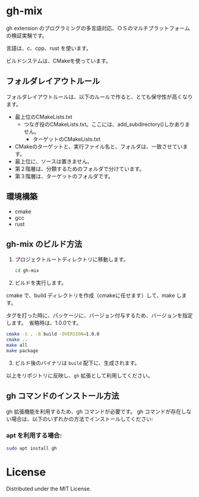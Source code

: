 # gh-mix

gh extension のプログラミングの多言語対応、ＯＳのマルチプラットフォームの検証実験です。

言語は、c、cpp、rust を使います。

ビルドシステムは、CMakeを使っています。


## フォルダレイアウトルール

フォルダレイアウトルールは、以下のルールで作ると、とても保守性が高くなります。

- 最上位のCMakeLists.txt
   - つなぎ役のCMakeLists.txt。ここには、add_subdirectory()しかありません。
      - ターゲットのCMakeLists.txt
- CMakeのターゲットと、実行ファイル名と、フォルダは、一致させています。
- 最上位に、ソースは置きません。
- 第２階層は、分類するためのフォルダで分けています。
- 第３階層は、ターゲットのフォルダです。

## 環境構築

- cmake
- gcc
- rust


## gh-mix のビルド方法


1. プロジェクトルートディレクトリに移動します。

   ```bash
   cd gh-mix
   ```

2. ビルドを実行します。

  cmake で、build ディレクトリを作成（cmakeに任せます）して、make します。

  タグを打った時に、パッケージに、バージョン付与するため、バージョンを指定します。　省略時は、1.0.0です。


   ```bash
   cmake -S . -B build -DVERSION=1.0.0
   cmake ..
   make all
   make package
   ```

3. ビルド後のバイナリは `build` 配下に、生成されます。

以上をリポジトリに反映し、`gh` 拡張として利用してください。

## gh コマンドのインストール方法

gh 拡張機能を利用するため、gh コマンドが必要です。 gh コマンドが存在しない場合は、以下のいずれかの方法でインストールしてください:

### apt を利用する場合:
```bash
sudo apt install gh
```


# License
Distributed under the MIT License.

